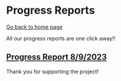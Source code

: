 # Progress Reports
[Go back to home page](https://wib-wob.github.io/site/)

All our progress reports are one click away!!

## [Progress Report 8/9/2023](https://supertavor.github.io/WibWobReloaded/progress-reports/Week1)

Thank you for supporting the project!
